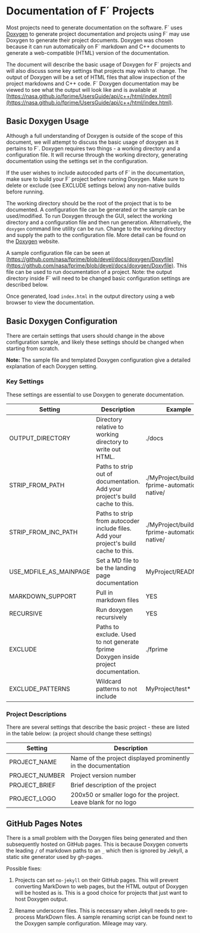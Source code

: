 
# Documentation of F´ Projects

Most projects need to generate documentation on the software. F´ uses [Doxygen](https://www.doxygen.nl/index.html) to
generate project documentation and projects using F´ may use Doxygen to generate their project documents. Doxygen was
chosen because it can run automatically on F´ markdown and C++ documents to generate a web-compatible (HTML) version of
the documentation.

The document will describe the basic usage of Doxygen for F´ projects and will also discuss some key settings that
projects may wish to change. The output of Doxygen will be a set of HTML files that allow inspection of the project
markdowns and C++ code. F´ Doxygen documentation may be viewed to see what the output will look like and is available at
[https://nasa.github.io/fprime/UsersGuide/api/c++/html/index.html](https://nasa.github.io/fprime/UsersGuide/api/c++/html/index.html).

## Basic Doxygen Usage

Although a full understanding of Doxygen is outside of the scope of this document, we will attempt to discuss the basic
usage of doxygen as it pertains to F´. Doxygen requires two things - a working directory and a configuration file. It
will recurse through the working directory, generating documentation using the settings set in the configuration.

If the user wishes to include autocoded parts of F´ in the documentation, make sure to build your F´ project before
running Doxygen. Make sure to delete or exclude (see EXCLUDE settings below) any non-native builds before running.

The working directory should be the root of the project that is to be documented.  A configuration file can be generated
or the sample can be used/modified. To run Doxygen through the GUI, select the working directory and a configuration
file and then run generation.  Alternatively, the `doxygen` command line utility can be run.  Change to the working
directory and supply the path to the configuration file. More detail can be found on the
 [Doxygen](https://www.doxygen.nl/index.html) website.

A sample configuration file can be seen at
[https://github.com/nasa/fprime/blob/devel/docs/doxygen/Doxyfile](https://github.com/nasa/fprime/blob/devel/docs/doxygen/Doxyfile).
This file can be used to run documentation of a project.  Note: the output directory inside F´ will need to be changed
basic configuration settings are described below.

Once generated, load `index.html` in the output directory using a web browser to view the documentation.

## Basic Doxygen Configuration

There are certain settings that users should change in the above configuration sample, and likely these settings should
be changed when starting from scratch.

**Note:** The sample file and templated Doxygen configuration give a detailed explanation of each Doxygen setting.

### Key Settings

These settings are essential to use Doxygen to generate documentation.

| Setting | Description | Example |
|---|---|---|
| OUTPUT_DIRECTORY | Directory relative to working directory to write out HTML. | ./docs |
| STRIP_FROM_PATH | Paths to strip out of documentation. Add your project's build cache to this. | ./MyProject/build-fprime-automatic-native/ |
| STRIP_FROM_INC_PATH | Paths to strip from autocoder include files. Add your project's build cache to this. | ./MyProject/build-fprime-automatic-native/ |
| USE_MDFILE_AS_MAINPAGE | Set a MD file to be the landing page documentation | MyProject/README.md |
| MARKDOWN_SUPPORT | Pull in markdown files | YES |
| RECURSIVE | Run doxygen recursively | YES |
| EXCLUDE | Paths to exclude. Used to not generate fprime Doxygen inside project documentation. | ./fprime |
| EXCLUDE_PATTERNS | Wildcard patterns to not include | MyProject/test* |

### Project Descriptions

There are several settings that describe the basic project - these are listed in the table below: (a project should
change these settings)

| Setting | Description |
|---|---|
| PROJECT_NAME | Name of the project displayed prominently in the documentation |
| PROJECT_NUMBER | Project version number |
| PROJECT_BRIEF  | Brief description of the project |
| PROJECT_LOGO | 200x50 or smaller logo for the project. Leave blank for no logo |

## GitHub Pages Notes

There is a small problem with the Doxygen files being generated and then subsequently hosted on GitHub pages. This is because Doxygen converts the leading `/` of markdown paths to an `_` which then is ignored by Jekyll, a static site generator used by gh-pages.

Possible fixes:

1. Projects can set `no-jekyll` on their GitHub pages.  This will prevent converting MarkDown to web pages, but the HTML output of Doxygen will be hosted as is. This is a good choice for projects that just want to host Doxygen output.

2. Rename underscore files. This is necessary when Jekyll needs to pre-process MarkDown files. A sample renaming script can
be found next to the Doxygen sample configuration. Mileage may vary.